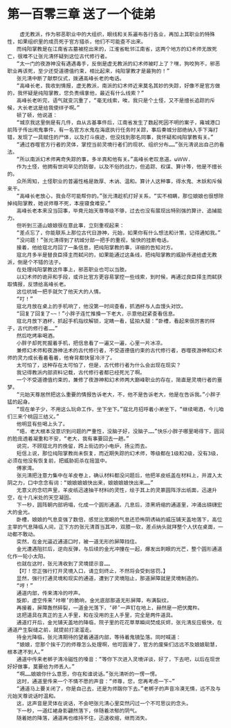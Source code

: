 # 第一百零三章 送了一个徒弟
        虚无教派，作为邪恶职业中的大组织，眼线和关系遍布各行各业，再加上其职业的特殊性，如果组织里的成员死于官方猎杀，他们不可能查不出来。
       而纯阳掌教是在江南省古墓被挖出来的，江淮省毗邻江南省，这两个地方的幻术师无故死亡，很难不让张元清怀疑到这位古代修行者。
       “太一门的夜游神没有遇遇毒手，反倒是虚无教派的幻术师被盯上了？嘿，狗咬狗不，邪恶职业再该死，至少还受道德值约束，相比起来，纯阳掌教才是最狗的！”
       张元清中断了献祭仪式，拨通高峰长老的电话。
       “高峰长老，我收到情报，虚无教派，南派的幻术师近来莫名其妙的失踪，好像不是官方做的，我怀疑是纯阳掌教，您负责缉拿他，最近有什么线索？”
       高峰长老听完，语气就变沉重了，“毫无线索，唉，我只是个土怪，又不是擅长追踪的斥候，大长老这是给我使绊子啊。”
       顿了顿，他说道：
       “城京我这里倒是有几件，自从古基事件后，江南省发生了数起死因不明的案子，雍城港口前阵子传出闹鬼事件，有一名官方水鬼在海底执行任务时关踪，事后奏城分部绝纳入手下海打错，发现了一具赋住的尸体，以及打斗痕迹，但没找到那名同事，我怀疑和纯阳掌教有关。”
       “通过吞噬官方行者的灵体，掌控当前灵境行者们的现状、组织分布……”张元清说出自己的看法。
       “所以南派幻术师离奇失踪的事，多半真和他有关。”高峰长老叹息道。ωＷＷ.
       作为土怪，他拥有世间罕见的防御，以及不俗的战力，但追踪、权谋、算计等，他是不擅长的。
       众所周知，土怪职业的普遍性格是敦厚、木讷、温和。算计人这种事，得水鬼、木妖和斥候来干。
       “高峰长老放心，我会尽可能帮你的。”张元清趁机打好关系，“实不相瞒，那位娘娘也很想除掉纯阳掌教，她说师尊不死，本座寝食难安。”
       高峰长老本来没当回事，毕竟元始天尊等级不够，过去也没有展现出特别强的算计、追捕能力。
       但听到三道山娘娘很在意此事，立刻重视起来：
       “差点忘了，你能联系上那位古代日游神，元始，如果你有什么想法和计策，记得通知我。”
       “没问题！”张元清得到了杭城分部一把手的重视，愉快的挂断电话。
       接着，他给寇北月回了一条信息，把纯阳掌教的事，详细的告知对方。
       寇北月多半是替良臣择主而弑问的，如果能通过这条线，把纯阳掌教的威胁传递给虚无教派，倒是个不错的法子。
       在处理纯阳掌教这件事上，邪恶职业也可以当肢。
       以幻术师的诡异和手段，或许比官方更容易掌控一些线索，到时候，再通过良臣择主而弑获取情报，反馈给高峰长老。
       这位杭城一把手就欠了他天大的人情。
       “叮！”
       寇北月放在桌上的手机响了，他没第一时间查看，抓酒杯与人血馒头对饮。
       “回复了回复了~~！”小胖子连忙推搡一下老大，示意他赶紧查看信息。
       寇北月放下酒杯，抓起手机指纹解锁，定睛一看，猛拍大腿：“卧槽，看起来很厉害的样子，古代的修行者……”
       然后吃烤串喝酒。
       小胖子却死死握着手机，把信息看了一遍又一遍，心里一片冰凉。
       兼修幻术师和夜游神法术的古代修行者，不受道德值约束的古代修行者，吞噬夜游神和幻术师的灵力成长看着看着，他脊背都快冒冷汗了。
       太可怕了，这种存在太可怕了，但是，古代修行者为什么会出现在现实？
       我记得教派内部资料记载，古代修行者都已经死光了啊。
       一个不受道德值约束的，兼修了夜游神和幻术师两大巅峰职业的存在，简直是灵境行者的噩梦。
       “元始天尊居然把这么重要的情报告诉老大，不，他不是告诉老大，他是在告诉我。”小胖子猛的起身。
       “现在单子少，不用这么玩命工作，坐下坐下。”寇北月招呼着小弟坐下，“继续喝酒，今儿咱们三来个桃园三结义。”
       他明显有些喝上头了。
       “晤，老大根本没意识到问题的严重性，没脑子好，没脑子……”快乐小胖子哪里喝得下，圆润的脸庞透着凝重和不安，“老大，我有事要回去一趟。”
       说完，不顾寇北月的挽留，跨上街边的小电炉，扬尘而去。
       短信上说，那位纯阳掌教尚未恢复，而近期失踪的幻术师，等级都在1级和2级，没有3级，必须在他没有恢复前，把威胁扼杀在摇篮中。
       傅家湾。
       张元清把注意力集中在羊皮卷上，确认材料都没问题后，他把羊皮纸盖在材料上，并渡入太阴之力，口中念念有词：“娘娘娘娘快出来，娘娘娘娘快出来……”
       无意义的念叨声里，羊皮纸迅速抽干材料的灵性，绘于其上的灵篆圆阵浮出纸面，迅速升空，在十几米处的天空凝固。
       下一秒，圆阵朝内部坍塌，化成一个圆形通道。几息后，漆黑坍缩的通道里，冲涌出磅礴宏大的金光。
       卧槽，娘娘的气息变强了数倍，感觉比宽眼的气息还恐怖阴诱硝的威压铺天盖地落下，高位主宰的气息降临人间，正下方的张元清首当其冲，双膝一软，差点纳头就拜整个人伏在桌面，一动都不敢动。
       突然，在金光逼近通道口时，被一道无形的屏障挡住。
       金光遭遇阻拦后，逆向反弹，与后续的金光冲撞在一起，爆发出刺眼的光芒，整个圆形通道化作一轮小太阳。
       也就在这时，张元清收到了灵境提示音……
       【叮！您正强行打开灵境入口，请立刻终止，不然将会受到惩罚。】
       显然，强行打通灵境和现实的通道，遭到了灵境阻止，那道屏障就是灵境制造的。
       “哼！”
       通道内部，传来清冷的哼声。
       旋即，虚空传来‘咔嚓’的脆响，金光底部那道无形屏障，布满裂纹。
       再接着，屏障轰然碎裂，一道金光落下，‘砰’一声钉在地上，赫然是一把伏魔杵。
       这把道具在真正的主人手里，和在没用的主人手里，完全是两件道具。
       通道打开后，金光铺天盖地的降临，院子里的花花草草瞬间焚成灰烬，张元清反应极快，在通道产生裂缝之前，就提前打滚溜走。
       待金光降临，张元清期待的望着通道内部，等待着鬼镜坠落。同时喊道：
       “娘娘，您那个挨千刀的师尊怎么处理啊，他可圆滑了，官方的废柴们远远不及娘娘聪慧，根本逮不到人。”
       通道中传来老梆子清冷磁性的嗓音：“等你下次进入灵境详谈，好了，下去吧，以后在现世好好做事，莫要给为师丢人。”
       “啊……娘娘你什么意思，你在和谁说话。”张元清听的一愣一愣。
       这时，通道里传来一个不情不愿的声音：“师尊，您，您再考虑一下~”
       “通道马上要关闭了，你是自己去，还是为师踹你下去。”老梆子的声音冷漠无情，远不及与元始天尊说话时温和。
       这，这声音是灵体在说话，不会吧张元清心里突然闪过一个不可思议的念头。
       下一秒，一道红裙身影翩然落下，伴随着浓郁的阴气。
       随着她的降落，通道再也维持不住，迅速收缩，继而消失。